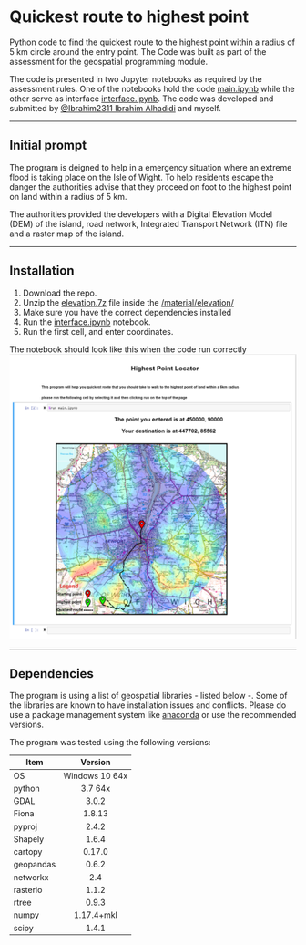 # Quickest route to highest point
Python code to find the quickest route to the highest point within a radius of 5 km circle around the entry point. The Code was built as part of the assessment for the geospatial programming module. 

The code is presented in two Jupyter notebooks as required by the assessment rules. One of the notebooks hold the code [main.ipynb](https://github.com/razekmh/Quickest-route-to-highest-point/blob/master/main.ipynb) while the other serve as interface [interface.ipynb](https://github.com/razekmh/Quickest-route-to-highest-point/blob/master/interface.ipynb). The code was developed and submitted by [@Ibrahim2311 Ibrahim Alhadidi](https://github.com/Ibrahim2311) and myself. 
***

## Initial prompt
The program is deigned to help in a emergency situation where an extreme flood is taking place on the Isle of Wight. To help residents escape the danger the authorities advise that they proceed on foot to the highest point on land within a radius of 5 km. 

The authorities provided the developers with a Digital Elevation Model (DEM) of the island, road network,  Integrated Transport Network (ITN) file and a raster map of the island. 

*** 
## Installation
1. Download the repo.
2. Unzip the [elevation.7z](Quickest-route-to-highest-point/material/elevation/) file inside the [/material/elevation/](https://github.com/razekmh/Quickest-route-to-highest-point/tree/master/material/elevation)
3. Make sure you have the correct dependencies installed
4. Run the [interface.ipynb](https://github.com/razekmh/Quickest-route-to-highest-point/blob/master/interface.ipynb) notebook. 
5. Run the first cell, and enter coordinates.

The notebook should look like this when the code run correctly 
![Interface](https://github.com/razekmh/Quickest-route-to-highest-point/blob/master/images/interface-ipynb.png "Interface")
***

## Dependencies

The program is using a list of geospatial libraries - listed below -. Some of the libraries are known to have installation issues and conflicts. Please do use a package management system like [anaconda](https://www.anaconda.com/) or use the recommended versions. 

The program was tested using the following versions: 

| Item          | Version       |
| ------------- |:-------------:|
| OS            |Windows 10 64x|
| python        |3.7 64x|
| GDAL          |3.0.2|
| Fiona         |1.8.13|
| pyproj         |2.4.2|
| Shapely       |1.6.4|
| cartopy       |0.17.0|
| geopandas     |0.6.2|
| networkx      |2.4|
| rasterio      |1.1.2|
| rtree         |0.9.3|
| numpy         |1.17.4+mkl|
| scipy         |1.4.1|


